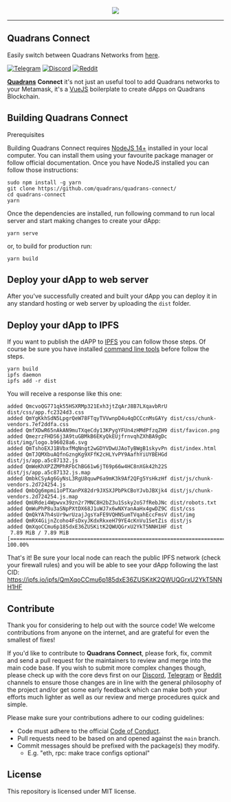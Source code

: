 <div align="center">
  <img src="https://www.quadrans.io/assets/brand/logo_quadrans_color.svg"><br>
</div>

-----------------

## Quadrans Connect

Easily switch between Quadrans Networks from [here](https://quadrans.github.io/quadrans-connect/#/).

[![Telegram](https://shields.io/badge/telegram-join-16173D?logo=telegram&style=flat)](https://t.me/quadrans)
[![Discord](https://shields.io/badge/discord-join-16173D?logo=discord&style=flat)](https://discord.gg/2bMpuU9Z)
[![Reddit](https://shields.io/badge/reddit-join-16173D?logo=reddit&style=flat)](https://reddit.com/r/quadrans)

**[Quadrans](https://quadrans.io)** **Connect** it's not just an useful tool to add Quadrans networks to your Metamask, it's a [VueJS](ttps://vuejs.org/) boilerplate to create dApps on Quadrans Blockchain.

## Building Quadrans Connect

Prerequisites

Building Quadrans Connect requires [NodeJS 14+](https://nodejs.org/en/) installed in your local computer. You can install them using your favourite package manager or follow official documentation. Once you have NodeJS installed you can follow those instructions:

```
sudo npm install -g yarn
git clone https://github.com/quadrans/quadrans-connect/
cd quadrans-connect
yarn
```

Once the dependencies are installed, run following command to run local server and start making changes to create your dApp:

```
yarn serve
```

or, to build for production run:

```
yarn build
```

## Deploy your dApp to web server

After you've successfully created and built your dApp you can deploy it in any standard hosting or web server by uploading the `dist` folder.

## Deploy your dApp to IPFS

If you want to publish the dAPP to [IPFS](https://ipfs.io/) you can follow those steps. Of course be sure you have installed [command line tools](https://docs.ipfs.io/install/command-line/) before follow the steps.

```
yarn build
ipfs daemon
ipfs add -r dist
```

You will receive a response like this one:

```
added QmcvoQG771qk55HSXRMp321Exh3jtZqArJ8B7LXqavbRrU dist/css/app.fc2324d3.css
added QmYgKkhSdN5LpgrQeW78FTqyTVVwnpD4u4qDCCcnMsGAYy dist/css/chunk-vendors.7ef2ddfa.css
added QmfXDwR65nAkAN9muTXqeCdy13KPygYFUn4zHMdPfzqZH9 dist/favicon.png
added QmezrzFHDS6j3A9tuGBMkB6EKyQkEUjfrnvqhZXhBA9gDc dist/img/logo.b96028a6.svg
added QmTshoEXJ1BVbxfMqNngt2wGDYVDwUJAoTyBWgB1skyvPn dist/index.html
added QmTJQMXbuAQfnGzngKg9XFfK2cHLYvPY9AafhYiUYBEHGd dist/js/app.a5c87132.js
added QmWeKhXPZZMPhRFbChBG61w6jT69p66w4HC8nXGk42h22S dist/js/app.a5c87132.js.map
added QmbkCSyAg6GyNsL3RgU8quwP6a9mK3k9Af2QFg5YsHkzHf dist/js/chunk-vendors.2d724254.js
added QmbQg6mpmi1oPTXanPX82dr9JXSXJPbPkCBoYJvbJBXjk4 dist/js/chunk-vendors.2d724254.js.map
added QmURdei4Wpwvx39zn2r7MNC8H2bZ3u1Ssky2oS7fRebJNc dist/robots.txt
added QmWuPhP8u3aSNpPXtDX68J1uWJ7x6wNXYanAaHx4gwDZ9C dist/css
added QmQkYA7h4sUr9wrUzajJgsYaFE9VQHNSumTVqahEccFmsV dist/img
added QmRX4GijnZcoho4FsDxyJKdxRkxeH79YE4cKnVu1SetZis dist/js
added QmXqoCCmu6p185dxE36ZUSKitK2QWUQGrxU2YkT5NNH1HF dist
 7.89 MiB / 7.89 MiB [================================================================================================================================================================================================================================================] 100.00%
 ```

That's it! Be sure your local node can reach the public IPFS network (check your firewall rules) and you will be able to see your dApp following the last CID: https://ipfs.io/ipfs/QmXqoCCmu6p185dxE36ZUSKitK2QWUQGrxU2YkT5NNH1HF

## Contribute

Thank you for considering to help out with the source code! We welcome contributions from anyone on the internet, and are grateful for even the smallest of fixes!

If you'd like to contribute to **Quadrans Connect**, please fork, fix, commit and send a pull request for the maintainers to review and merge into the main code base. If you wish to submit more complex changes though, please check up with the core devs first on our [Discord](https://discord.gg/2bMpuU9Z), [Telegram](https://t.me/quadrans) or [Reddit](https://reddit.com/r/quadrans) channels to ensure those changes are in line with the general philosophy of the project and/or get some early feedback which can make both your efforts much lighter as well as our review and merge procedures quick and simple.

Please make sure your contributions adhere to our coding guidelines:

 * Code must adhere to the official [Code of Conduct](https://quadrans.io/f/code-of-conduct).
 * Pull requests need to be based on and opened against the `main` branch.
 * Commit messages should be prefixed with the package(s) they modify.
   * E.g. "eth, rpc: make trace configs optional"

## License 

This repository is licensed under MIT license.